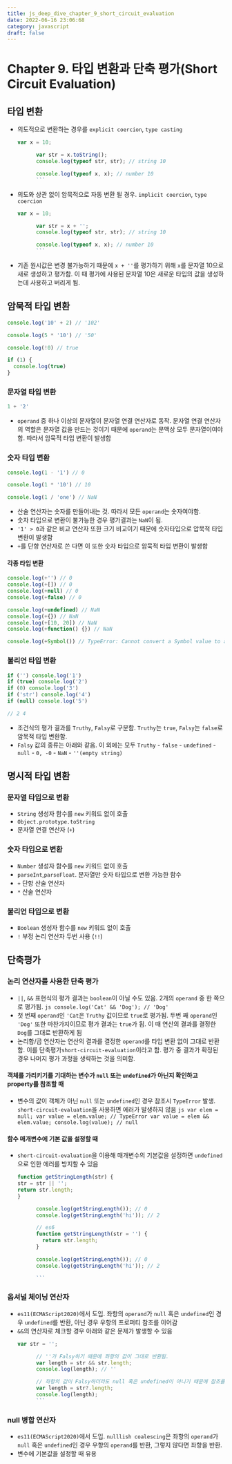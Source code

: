 ```yaml
---
title: js_deep_dive_chapter_9_short_circuit_evaluation
date: 2022-06-16 23:06:68
category: javascript
draft: false
---
```


# Chapter 9. 타입 변환과 단축 평가(Short Circuit Evaluation)

## 타입 변환

- 의도적으로 변환하는 경우를 `explicit coercion`, `type casting`
  ```js
  var x = 10;

      	var str = x.toString();
      	console.log(typeof str, str); // string 10

      	console.log(typeof x, x); // number 10
      	```

- 의도와 상관 없이 암묵적으로 자동 변환 될 경우. `implicit coercion`, `type coercion`
  ```js
  var x = 10;

      	var str = x + '';
      	console.log(typeof str, str); // string 10

      	console.log(typeof x, x); // number 10
      	```

- 기존 원시값은 변경 불가능하기 때문에 `x + ''`를 평가하기 위해 `x`를 문자열 10으로 새로 생성하고 평가함. 이 때 평가에 사용된 문자열 10은 새로운 타입의 값을 생성하는데 사용하고 버리게 됨.

## 암묵적 타입 변환

```js
console.log('10' + 2) // '102'

console.log(5 * '10') // '50'

console.log(!0) // true

if (1) {
  console.log(true)
}
```

### 문자열 타입 변환

```js
1 + '2'
```

- `operand` 중 하나 이상의 문자열이 문자열 연결 연산자로 동작. 문자열 연결 연산자의 역할은 문자열 값을 만드는 것이기 때문에 `operand`는 문맥상 모두 문자열이여야함. 따라서 암묵적 타입 변환이 발생함

### 숫자 타입 변환

```js
console.log(1 - '1') // 0

console.log(1 * '10') // 10

console.log(1 / 'one') // NaN
```

- 산술 연산자는 숫자를 만들어내는 것. 따라서 모든 `operand`는 숫자여야함.
- 숫자 타입으로 변환이 불가능한 경우 평가결과는 `NaN`이 됨.
- `'1' > 0`과 같은 비교 연산자 또한 크기 비교이기 때문에 숫자타입으로 압묵적 타입 변환이 발생함
- `+`를 단항 연산자로 쓴 다면 이 또한 숫자 타입으로 암묵적 타입 변환이 발생함

#### 각종 타입 변환

```js
console.log(+'') // 0
console.log(+[]) // 0
console.log(+null) // 0
console.log(+false) // 0

console.log(+undefined) // NaN
console.log(+{}) // NaN
console.log(+[10, 20]) // NaN
console.log(+function() {}) // NaN

console.log(+Symbol()) // TypeError: Cannot convert a Symbol value to a number
```

### 불리언 타입 변환

```js
if ('') console.log('1')
if (true) console.log('2')
if (0) console.log('3')
if ('str') console.log('4')
if (null) console.log('5')

// 2 4
```

- 조건식의 평가 결과를 `Truthy`, `Falsy`로 구분함. `Truthy`는 `true`, `Falsy`는 `false`로 암묵적 타입 변환함.
- `Falsy` 값의 종류는 아래와 같음. 이 외에는 모두 `Truthy` - `false` - `undefined` - `null` - `0, -0` - `NaN` - `''(empty string)`

## 명시적 타입 변환

### 문자열 타입으로 변환

- `String` 생성자 함수를 `new` 키워드 없이 호출
- `Object.prototype.toString`
- 문자열 연결 연산자 (`+`)

### 숫자 타입으로 변환

- `Number` 생성자 함수를 `new` 키워드 없이 호출
- `parseInt`,`parseFloat`. 문자열만 숫자 타입으로 변환 가능한 함수
- `+` 단항 산술 연산자
- `*` 산술 연산자

### 불리언 타입으로 변환

- `Boolean` 생성자 함수를 `new` 키워드 없이 호출
- `!` 부정 논리 연산자 두번 사용 (`!!`)

## 단축평가

### 논리 연산자를 사용한 단축 평가

- `||`, `&&` 표현식의 평가 결과는 `boolean`이 아닐 수도 있음. 2개의 `operand` 중 한 쪽으로 평가됨.
  `js console.log('Cat' && 'Dog'); // 'Dog'`
- 첫 번째 `operand`인 `'Cat`은 `Truthy` 값이므로 `true`로 평가됨. 두번 째 `operand`인 `'Dog'` 또한 마찬가지이므로 평가 결과는 `true`가 됨. 이 때 연산의 결과를 결정한 `Dog`를 그대로 반환하게 됨
- 논리합/곱 연산자는 연산의 결과를 결정한 `operand`를 타입 변환 없이 그대로 반환함. 이를 단축평가`short-circuit-evaluation`이라고 함. 평가 중 결과가 확정된 경우 나머지 평가 과정을 생략하는 것을 의미함.

#### 객체를 가리키기를 기대하는 변수가 `null` 또는 `undefined`가 아닌지 확인하고 property를 참조할 때

- 변수의 값이 객체가 아닌 `null` 또는 `undefined`인 경우 참조시 `TypeError` 발생. `short-circuit-evaluation`을 사용하면 에러가 발생하지 않음
  `js var elem = null; var value = elem.value; // TypeError var value = elem && elem.value; console.log(value); // null`

#### 함수 매개변수에 기본 값을 설정할 때

- `short-circuit-evaluation`을 이용해 매개변수의 기본값을 설정하면 `undefined`으로 인한 에러를 방지할 수 있음
  ```js
  function getStringLength(str) {
  str = str || '';
  return str.length;
  }

      	console.log(getStringLength()); // 0
      	console.log(getStringLength('hi')); // 2

      	// es6
      	function getStringLength(str = '') {
      	  return str.length;
      	}

      	console.log(getStringLength()); // 0
      	console.log(getStringLength('hi')); // 2

      	```

### 옵셔널 체이닝 연산자

- `es11(ECMAScript2020)`에서 도입. 좌항의 `operand`가 `null` 혹은 `undefined`인 경우 `undefined`를 반환, 아닌 경우 우항의 프로퍼티 참조를 이어감
- `&&`의 연산자로 체크할 경우 아래와 같은 문제가 발생할 수 있음
  ```js
  var str = '';

      	// ''가 Falsy하기 때문에 좌항의 값이 그대로 반환됨.
      	var length = str && str.length;
      	console.log(length); // ''

      	// 좌항의 값이 Falsy하더라도 null 혹은 undefined이 아니기 때문에 참조를 이어갈 수 있음
      	var length = str?.length;
      	console.log(length);
      	```

### null 병합 연산자

- `es11(ECMAScript2020)`에서 도입. `nulllish coalescing`은 좌항의 `operand`가 `null` 혹은 `undefined`인 경우 우항의 `operand`를 반환, 그렇지 않다면 좌항을 반환.
- 변수에 기본값을 설정할 때 유용

